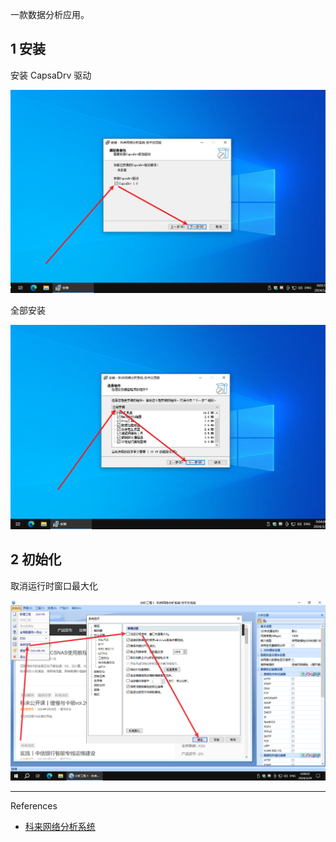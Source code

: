 一款数据分析应用。

## 1 安装

安装 CapsaDrv 驱动

![安装 CapsaDrv 驱动](./../../../images/%E7%A7%91%E6%9D%A5%E7%BD%91%E7%BB%9C%E5%88%86%E6%9E%90%E7%B3%BB%E7%BB%9F/%E5%AE%89%E8%A3%85%20CapsaDrv%20%E9%A9%B1%E5%8A%A8.png)

全部安装

![全部安装](./../../../images/%E7%A7%91%E6%9D%A5%E7%BD%91%E7%BB%9C%E5%88%86%E6%9E%90%E7%B3%BB%E7%BB%9F/%E5%85%A8%E9%83%A8%E5%AE%89%E8%A3%85.png)

## 2 初始化

取消运行时窗口最大化

![取消运行时窗口最大化](./../../../images/%E7%A7%91%E6%9D%A5%E7%BD%91%E7%BB%9C%E5%88%86%E6%9E%90%E7%B3%BB%E7%BB%9F/%E5%8F%96%E6%B6%88%E8%BF%90%E8%A1%8C%E6%97%B6%E7%AA%97%E5%8F%A3%E6%9C%80%E5%A4%A7%E5%8C%96.png)

---

References

- [科来网络分析系统](https://www.colasoft.com.cn/downloads/capsa)